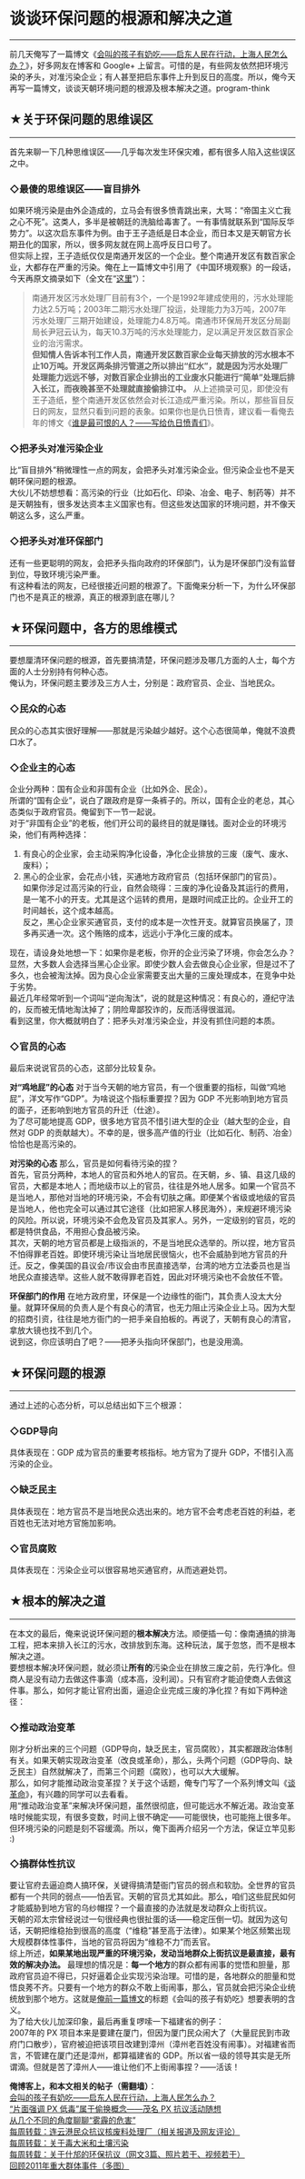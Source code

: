 # 谈谈环保问题的根源和解决之道 

-----

 前几天俺写了一篇博文《[会叫的孩子有奶吃——启东人民在行动，上海人民怎么办？](https://program-think.blogspot.com/2012/07/qidong-and-shanghai.html)》，好多网友在博客和 Google+ 上留言。可惜的是，有些网友依然把环境污染的矛头，对准污染企业；有人甚至把启东事件上升到反日的高度。所以，俺今天再写一篇博文，谈谈天朝环境问题的根源及根本解决之道。program-think  
   
   
 ## ★关于环保问题的思维误区
------------

  
 首先来聊一下几种思维误区——几乎每次发生环保灾难，都有很多人陷入这些误区之中。  
   
 ### ◇最傻的思维误区——盲目排外

  
 如果环境污染是由外企造成的，立马会有很多愤青跳出来，大骂：“帝国主义亡我之心不死”。这类人，多半是被朝廷的洗脑给毒害了。一有事情就联系到“国际反华势力”。以这次启东事件为例。由于王子造纸是日本企业，而日本又是天朝官方长期丑化的国家，所以，很多网友就在网上高呼反日口号了。  
 但实际上捏，王子造纸仅仅是南通开发区的一个企业。整个南通开发区有数百家企业，大都存在严重的污染。俺在上一篇博文中引用了《中国环境观察》的一段话，今天再原文摘录如下（全文在“[这里](http://www.wenhuinews.com/content-201204-202511.html)”）：  
 
> 南通开发区污水处理厂目前有3个，一个是1992年建成使用的，污水处理能力达2.5万吨；2003年二期污水处理厂投运，处理能力为3万吨，2007年 污水处理厂三期开始建设，处理能力4.8万吨。南通市环保局开发区分局副局长尹冠云认为，每天10.3万吨的污水处理能力，足以满足开发区数百家企业的治污需求。  
>  **但知情人告诉本刊工作人员，南通开发区数百家企业每天排放的污水根本不止10万吨。开发区两条排污管道之所以排出“红水”，就是因为污水处理厂处理能力远远不够，对数百家企业排出的工业废水只能进行“简单”处理后排入长江，而夜晚甚至不处理就直接偷排江中。** 
 从上述摘录可见，即使没有王子造纸，整个南通开发区依然会对长江造成严重污染。所以，那些盲目反日的网友，显然只看到问题的表象。如果你也是仇日愤青，建议看一看俺去年的博文《[谁是最可恨的人？——写给仇日愤青们](https://program-think.blogspot.com/2011/03/ccp-vs-japanese.html)》。  
   
 ### ◇把矛头对准污染企业

  
 比“盲目排外”稍微理性一点的网友，会把矛头对准污染企业。但污染企业也不是天朝环保问题的根源。  
 大伙儿不妨想想看：高污染的行业（比如石化、印染、冶金、电子、制药等）并不是天朝独有，很多发达资本主义国家也有。但这些发达国家的环境问题，并不像天朝这么多，这么严重。  
   
 ### ◇把矛头对准环保部门

  
 还有一些更聪明的网友，会把矛头指向政府的环保部门，认为是环保部门没有监督到位，导致环境污染严重。  
 有这种看法的网友，已经很接近问题的根源了。下面俺来分析一下，为什么环保部门也不是真正的根源，真正的根源到底在哪儿？  
   
   
 ## ★环保问题中，各方的思维模式
--------------

  
 要想厘清环保问题的根源，首先要搞清楚，环保问题涉及哪几方面的人士，每个方面的人士分别持有何种心态。  
 俺认为，环保问题主要涉及三方人士，分别是：政府官员、企业、当地民众。  
   
 ### ◇民众的心态

  
 民众的心态其实很好理解——那就是污染越少越好。这个心态很简单，俺就不浪费口水了。  
   
 ### ◇企业主的心态

  
 企业分两种：国有企业和非国有企业（比如外企、民企）。  
 所谓的“国有企业”，说白了跟政府是穿一条裤子的。所以，国有企业的老总，其心态类似于政府官员。俺留到下一节一起说。  
 对于“非国有企业”的老板，他们开公司的最终目的就是赚钱。面对企业的环境污染，他们有两种选择：  
 1. 有良心的企业家，会主动采购净化设备，净化企业排放的三废（废气、废水、废料）；  
 2. 黑心的企业家，会花点小钱，买通地方政府官员（包括环保部门的官员）。  
 如果你涉足过高污染的行业，自然会晓得：三废的净化设备及其运行的费用，是一笔不小的开支。尤其是这个运转的费用，是跟时间成正比的。企业开工的时间越长，这个成本越高。  
 反之，黑心企业家买通官员，支付的成本是一次性开支。就算官员换届了，顶多再买通一次。这个贿赂的成本，远远小于净化三废的成本。  
   
 现在，请设身处地想一下：如果你是老板，你开的企业污染了环境，你会怎么办？  
 显然，大多数人会选择当黑心企业家。即使少数人会去做良心企业家，但是过不了多久，也会被淘汰掉。因为良心企业家需要支出大量的三废处理成本，在竞争中处于劣势。  
 最近几年经常听到一个词叫“逆向淘汰”，说的就是这种情况：有良心的，遵纪守法的，反而被无情地淘汰掉了；阴险卑鄙狡诈的，反而活得很滋润。  
 看到这里，你大概就明白了：把矛头对准污染企业，并没有抓住问题的本质。  
   
 ### ◇官员的心态

  
 最后来说说官员的心态，这部分比较复杂。  
   
 **对“鸡地屁”的心态** 
 对于当今天朝的地方官员，有一个很重要的指标，叫做“鸡地屁”，洋文写作“GDP”。为啥说这个指标重要捏？因为 GDP 不光影响到地方官员的面子，还影响到地方官员的升迁（仕途）。  
 为了尽可能地提高 GDP，很多地方官员不惜引进大型的企业（越大型的企业，自然对 GDP 的贡献越大）。不幸的是，很多高产值的行业（比如石化、制药、冶金）恰恰也是高污染的。  
   
 **对污染的心态** 
 那么，官员是如何看待污染的捏？  
 首先，官员分两种，本地人的官员和外地人的官员。在天朝，乡、镇、县这几级的官员，大都是本地人；而地级市以上的官员，往往是外地人居多。如果一个官员不是当地人，那他对当地的环境污染，不会有切肤之痛。即便某个省级或地级的官员是当地人，他也完全可以通过其它途径（比如把家人移民海外），来规避环境污染的风险。所以说，环境污染不会危及官员及其家人。另外，一定级别的官员，吃的都是特供食品，不用担心食品被污染。  
 其次，天朝的地方官员都是上级指派的，不是当地民众选举的。所以捏，地方官员不怕得罪老百姓。即使环境污染让当地居民很恼火，也不会威胁到地方官员的升迁。反之，像美国的县议会/市议会由市民直接选举，台湾的地方立法委员也是当地民众直接选举。这些人就不敢得罪老百姓，因此对环境污染也不会放任不管。  
   
 **环保部门的作用** 
 在地方政府里，环保是一个边缘性的衙门，其负责人没太大分量。就算环保局的负责人是个有良心的清官，也无力阻止污染企业上马。因为大型的招商引资，往往是地方衙门的一把手亲自拍板的。再说了，天朝有良心的清官，拿放大镜也找不到几个。  
 说到这，你应该明白了吧？——把矛头指向环保部门，也是没用滴。  
   
   
 ## ★环保问题的根源
--------

  
 通过上述的心态分析，可以总结出如下三个根源：  
   
 ### ◇GDP导向

  
 具体表现在：GDP 成为官员的重要考核指标。地方官为了提升 GDP，不惜引入高污染的企业。  
   
 ### ◇缺乏民主

  
 具体表现在：地方官员不是当地民众选出来的。地方官不会考虑老百姓的利益，老百姓也无法对地方官施加影响。  
   
 ### ◇官员腐败

  
 具体表现在：污染企业可以很容易地买通官府，从而逃避处罚。  
   
   
 ## ★根本的解决之道
--------

  
 在本文的最后，俺来说说环保问题的**根本解决**方法。顺便插一句：像南通搞的排海工程，把本来排入长江的污水，改排放到东海。这种玩法，属于忽悠，而不是根本解决之道。  
 要想根本解决环保问题，就必须让**所有的**污染企业在排放三废之前，先行净化。但商人是没有动力去做这件事滴（成本高，没利润）。只有官府才能迫使商人去做这件事。那么，如何才能让官府出面，逼迫企业完成三废的净化捏？有如下两种途径：  
   
 ### ◇推动政治变革

  
 刚才分析出来的三个问题（GDP导向，缺乏民主，官员腐败），其实都跟政治体制有关。如果天朝实现政治变革（改良或革命），那么，头两个问题（GDP导向、缺乏民主）自然就解决了，而第三个问题（腐败），也可以大大缓解。  
 那么，如何才能推动政治变革捏？关于这个话题，俺专门写了一个系列博文叫《[谈革命](https://program-think.blogspot.com/2011/12/revolution-0.html)》，有兴趣的同学可以去看看。  
 用“推动政治变革”来解决环保问题，虽然很彻底，但可能远水不解近渴。政治变革啥时候能实现，有很多变数，时间上很不确定——可能很快，也可能拖上很多年。但环境污染的问题是刻不容缓滴。所以，俺下面再介绍另一个方法，保证立竿见影 :)  
   
 ### ◇搞群体性抗议

  
 要让官府去逼迫商人搞环保，关键得搞清楚衙门官员的弱点和软肋。全世界的官员都有一个共同的弱点——怕丢官。天朝的官员尤其如此。那么，咱们这些屁民如何才能威胁到地方官的乌纱帽捏？一个最直接的办法就是发动群众上街抗议。  
 天朝的邓太宗曾经说过一句很经典也很扯蛋的话——稳定压倒一切。就因为这句话，天朝把维稳抬到很高的高度（“维稳”甚至高于法律）。如果某个地区频繁出现大规模群体性事件，当地的官员将因为“维稳不力”而丢官。  
 综上所述，**如果某地出现严重的环境污染，发动当地群众上街抗议是最直接，最有效的解决办法。** 
 最理想的情况是：**每一个地方**的群众都有闹事的觉悟和胆量，那政府官员迫不得已，只好逼着企业实现污染治理。可惜的是，各地群众的胆量和觉悟良莠不齐。只要有一个地方的群众不敢上街闹事，那么，官员就会把污染企业统统放到那个地方。这就是[俺前一篇博文](https://program-think.blogspot.com/2012/07/qidong-and-shanghai.html)的标题《会叫的孩子有奶吃》想要表明的含义。  
 为了给大伙儿加深印象，最后再重复啰嗦一下福建省的例子：  
 2007年的 PX 项目本来是要建在厦门，但因为厦门民众闹大了（大量屁民到市政府门口散步），官府被迫把该项目改建到漳州（漳州老百姓没有闹事）。对福建省而言，不管建在厦门还是漳州，都算福建省的 GDP。所以省一级的领导其实是无所谓滴。但就是苦了漳州人——谁让他们不上街闹事捏？——活该！  
   
   
 **俺博客上，和本文相关的帖子（需翻墙）**：  
 [会叫的孩子有奶吃——启东人民在行动，上海人民怎么办？](https://program-think.blogspot.com/2012/07/qidong-and-shanghai.html)  
 [“片面强调 PX 低毒”属于偷换概念——茂名 PX 抗议活动随想](https://program-think.blogspot.com/2014/04/px-toxicity.html)  
 [从几个不同的角度聊聊“雾霾的危害”](https://program-think.blogspot.com/2017/01/Dangerous-Air-Pollution-in-China.html)  
 [每周转载：连云港民众抗议核废料处理厂（相关报道及网友评论）](https://program-think.blogspot.com/2016/08/weekly-share-104.html)  
 [每周转载：关于毒大米和土壤污染](https://program-think.blogspot.com/2013/05/weekly-share-52.html)  
 [每周转载：关于什邡的环保抗议（网文3篇、照片若干、视频若干）](https://program-think.blogspot.com/2012/07/weekly-share-11.html)  
 [回顾2011年重大群体事件（多图）](https://program-think.blogspot.com/2012/01/2011-mass-incidents.html) 